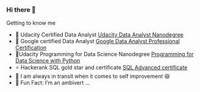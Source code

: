 ### Hi there 👋

Getting to know me



- 🔭 Udacity Certified Data Analyst [Udacity Data Analyst Nanodegree](https://confirm.udacity.com/AGWCTFGQ)
- 🌱 Google certified Data Analyst [Google Data Analyst Professional Certification](https://www.credly.com/badges/448b3c09-2ff3-4474-ae86-59cd6dbc1f06?source=linked_in_profile)
- 🌱Udacity Programming for Data Science Nanodegree [Programming for Data Science with Python](https://confirm.udacity.com/WEPQ2D9V)
- ⭐ Hackerank SQL gold star and certificate [SQL Advanced certificate](https://www.hackerrank.com/certificates/bff039643082)
- 👯 I am always in transit when it comes to self improvement 😄
- 🤔 Fun Fact: I’m an ambivert  ...

